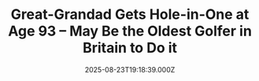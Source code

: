 ---
title: "Great-Grandad Gets Hole-in-One at Age 93 – May Be the Oldest Golfer in Britain to Do it"
date: 2025-08-23T19:18:39.000Z
category: Human Kindness
externalLink: "https://www.goodnewsnetwork.org/great-grandad-gets-hole-in-one-at-age-93-may-be-oldest-in-britain-to-do-it/"
image: ""
excerpt: "A 93-year-old great-grandfather could be the oldest golfer in Britain to get a hole-in-one after achieving the feat in a recent round. Jack Ponsford notched the ace on a 135-yard third hole at Pannal Golf Club in North Yorkshire, England. It was his first ever hole-in-one—and due to his age it could make him a […] The post Great-Grandad Gets…"
---